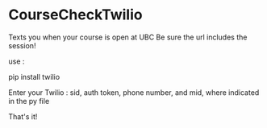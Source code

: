 # CourseCheckTwilio
Texts you when your course is open at UBC
Be sure the url includes the session!

use :

pip install twilio

Enter your Twilio : sid, auth token, phone number, and mid, where indicated in the py file 

That's it!

